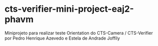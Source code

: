 # cts-verifier-mini-project-eaj2-phavm
Miniprojeto para realizar teste Orientation do CTS-Camera / CTS-Verifier por Pedro Henrique Azevedo e Estela de Andrade Joffily
